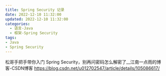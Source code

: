 ```yaml
---
title: Spring Security 记录
date: 2022-12-10 11:32:00
updated: 2022-12-10 11:32:00
categories:
  - 语言-Java
  - 框架-Spring Security
tags:
- Java
- Spring Security
---
```


松哥手把手带你入门 Spring Security，别再问密码怎么解密了__江南一点雨的博客-CSDN博客
<https://blog.csdn.net/u012702547/article/details/105086617/>
